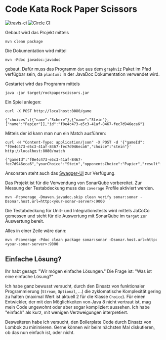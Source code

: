 Code Kata Rock Paper Scissors
=============================
[![travis-ci](https://travis-ci.org/MehrCurry/RockPaperScissors.svg?branch=master)](https://travis-ci.org/MehrCurry/RockPaperScissors)
[![Circle CI](https://circleci.com/gh/MehrCurry/RockPaperScissors/tree/master.svg?style=svg)](https://circleci.com/gh/MehrCurry/RockPaperScissors/tree/master)

Gebaut wird das Projekt mittels

    mvn clean package
    
Die Dokumentation wird mittel

    mvn -Pdoc javadoc:javadoc
    
gebaut. Dafür muss das Programm `dot` aus dem `graphviz` Paket im Pfad verfügbar sein, da `plantuml` in der JavaDoc Dokumentation
verwendet wird.

Gestartet wird das Programm mittels

    java -jar target/rockpaperscissors.jar
    
Ein Spiel anlegen:

    curl -X POST http://localhost:8080/game
    
    {"choices":[{"name":"Schere"},{"name":"Stein"},{"name":"Papier"}],"id":"f0e4c473-e5c3-41af-8467-fec7d946eca6"}
    
Mittels der id kann man nun ein Match ausführen:
    
    curl -H "Content-Type: application/json" -X POST -d '{"gameId": "f0e4c473-e5c3-41af-8467-fec7d946eca6","choice":"stein"}' http://localhost:8080/match
    
    {"gameId":"f0e4c473-e5c3-41af-8467-fec7d946eca6","yourChoice":"Stein","opponentsChoice":"Papier","result":"LOOSE"}

Ansonsten steht auch das [Swagger-UI](http://localhost:8080) zur Verfügung.

Das Projekt ist für die Verwendung von SonarQube vorbereitet.  Zur Messung der
Testabdeckung muss das `coverage` Profile aktiviert werden.

    mvn -Pcoverage -Dmaven.javadoc.skip clean verify sonar:sonar -Dsonar.host.url=http:<your-sonar-server>:9000
    
Die Testabdeckung für Unit- und Integrationstests wird mittels JaCoCo gemessen
und steht für die Auswertung mit SonarQube im `target` zur Auswertung bereit.

Alles in einer Zeile wäre dann:

    mvn -Pcoverage -Pdoc clean package sonar:sonar -Dsonar.host.url=http:<your-sonar-server>:9000
    
Einfache Lösung?
----------------
Ihr habt gesagt: "Wir mögen einfache Lösungen." Die Frage ist: "Was ist eine einfache Lösung?"

Ich habe ganz bewusst versucht, durch den Einsatz von funktionaler Programmierung (`Stream`, `Optional`, ...)
die zyklomatische Komplexität gering zu halten (maximal Wert ist aktuell 2 für die Klasse `Choice`).
Für einen Entwickler, der mit den Möglichkeiten von Java 8 nicht vertraut ist, mag mein Code ungewohnt
oder aber sogar kompliziert aussehen. Ich habe "einfach" als kurz, mit wenigen Verzweigungen interpretiert.
 
Desweiteren habe ich versucht, den Boilerplate Code durch Einsatz von Lombok zu minimieren. Gerne können wir
beim nächsten Mal diskutieren, ob das nun einfach ist, oder nicht.